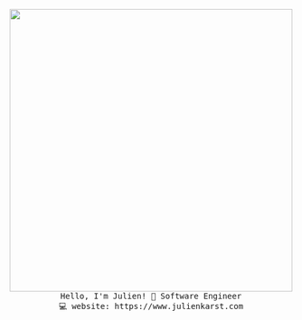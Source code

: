 <p align="center">
  <img src="https://chateaudemorey.fr/static/d85ff176205ab28d0b0779e0558eabf6/5d8d7/placestan.webp" width="500px">
  <br>
  <samp>
    Hello, I'm Julien! 👋
    Software Engineer<br>
    💻 website: https://www.julienkarst.com
  </samp>
</p>

